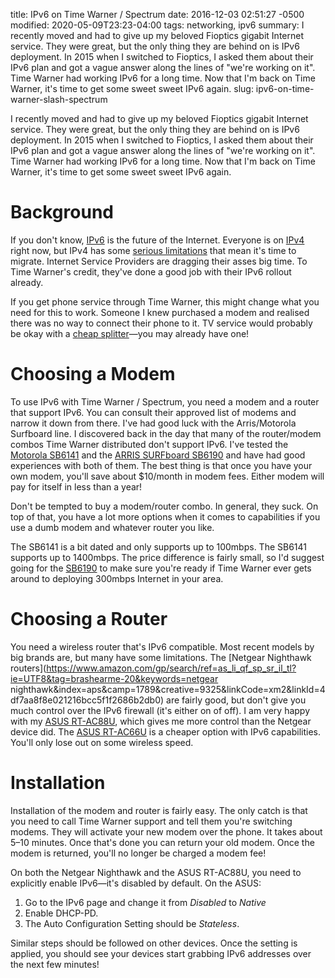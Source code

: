 title: IPv6 on Time Warner / Spectrum
date: 2016-12-03 02:51:27 -0500
modified: 2020-05-09T23:23-04:00
tags: networking, ipv6
summary:  I recently moved and had to give up my beloved Fioptics gigabit Internet service. They were great, but the only thing they are behind on is IPv6 deployment. In 2015 when I switched to Fioptics, I asked them about their IPv6 plan and got a vague answer along the lines of "we're working on it". Time Warner had working IPv6 for a long time. Now that I'm back on Time Warner, it's time to get some sweet sweet IPv6 again.
slug: ipv6-on-time-warner-slash-spectrum


I recently moved and had to give up my beloved Fioptics gigabit Internet service. They were great, but the only thing they are behind on is IPv6 deployment. In 2015 when I switched to Fioptics, I asked them about their IPv6 plan and got a vague answer along the lines of "we're working on it". Time Warner had working IPv6 for a long time. Now that I'm back on Time Warner, it's time to get some sweet sweet IPv6 again.

<!-- more -->

# Background

If you don't know, [IPv6](https://en.wikipedia.org/wiki/IPv6) is the future of the Internet. Everyone is on [IPv4](https://en.wikipedia.org/wiki/IPv4) right now, but IPv4 has some [serious limitations](https://en.wikipedia.org/wiki/IPv4_address_exhaustion) that mean it's time to migrate. Internet Service Providers are dragging their asses big time. To Time Warner's credit, they've done a good job with their IPv6 rollout already.

If you get phone service through Time Warner, this might change what you need for this to work. Someone I knew purchased a modem and realised there was no way to connect their phone to it. TV service would probably be okay with a [cheap splitter](http://amzn.to/2gycLSh)—you may already have one!

# Choosing a Modem

To use IPv6 with Time Warner / Spectrum, you need a modem and a router that support IPv6. You can consult their approved list of modems and narrow it down from there. I've had good luck with the Arris/Motorola Surfboard line. I discovered back in the day that many of the router/modem combos Time Warner distributed don't support IPv6. I've tested the [Motorola SB6141](http://amzn.to/2gxZsRX) and the [ARRIS SURFboard SB6190](http://amzn.to/2gyb9YW) and have had good experiences with both of them. The best thing is that once you have your own modem, you'll save about $10/month in modem fees. Either modem will pay for itself in less than a year!

Don't be tempted to buy a modem/router combo. In general, they suck. On top of that, you have a lot more options when it comes to capabilities if you use a dumb modem and whatever router you like.

The SB6141 is a bit dated and only supports up to 100mbps. The SB6141 supports up to 1400mbps. The price difference is fairly small, so I'd suggest going for the [SB6190](http://amzn.to/2gyb9YW) to make sure you're ready if Time Warner ever gets around to deploying 300mbps Internet in your area.

# Choosing a Router

You need a wireless router that's IPv6 compatible. Most recent models by big brands are, but many have some limitations. The [Netgear Nighthawk routers](https://www.amazon.com/gp/search/ref=as_li_qf_sp_sr_il_tl?ie=UTF8&tag=brashearme-20&keywords=netgear nighthawk&index=aps&camp=1789&creative=9325&linkCode=xm2&linkId=4df7aa8f8e021216bcc5f1f2686b2db0) are fairly good, but don't give you much control over the IPv6 firewall (it's either on of off). I am very happy with my [ASUS RT-AC88U](http://amzn.to/2gXLxS3), which gives me more control than the Netgear device did. The [ASUS RT-AC66U](https://amzn.to/2WhBxdN) is a cheaper option with IPv6 capabilities. You'll only lose out on some wireless speed.

# Installation

Installation of the modem and router is fairly easy. The only catch is that you need to call Time Warner support and tell them you're switching modems. They will activate your new modem over the phone. It takes about 5–10 minutes. Once that's done you can return your old modem. Once the modem is returned, you'll no longer be charged a modem fee!

On both the Netgear Nighthawk and the ASUS RT-AC88U, you need to explicitly enable IPv6—it's disabled by default. On the ASUS:

1. Go to the IPv6 page and change it from *Disabled* to *Native*
2. Enable DHCP-PD. 
3. The Auto Configuration Setting should be *Stateless*.

Similar steps should be followed on other devices. Once the setting is applied, you should see your devices start grabbing IPv6 addresses over the next few minutes!